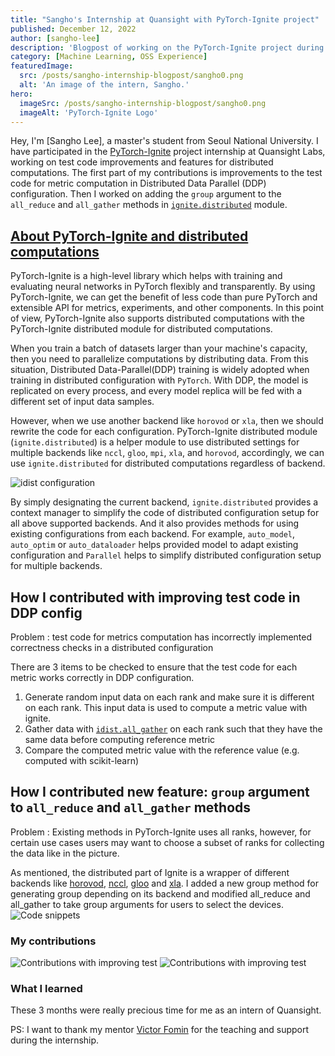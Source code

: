 ```yaml
---
title: "Sangho's Internship at Quansight with PyTorch-Ignite project"
published: December 12, 2022
author: [sangho-lee]
description: 'Blogpost of working on the PyTorch-Ignite project during internship at Quansight'
category: [Machine Learning, OSS Experience]
featuredImage:
  src: /posts/sangho-internship-blogpost/sangho0.png
  alt: 'An image of the intern, Sangho.'
hero:
  imageSrc: /posts/sangho-internship-blogpost/sangho0.png
  imageAlt: 'PyTorch-Ignite Logo'
---
```


Hey, I'm [Sangho Lee], a master's student from Seoul National University.
I have participated in the [PyTorch-Ignite](https://pytorch-ignite.ai/) project internship at Quansight Labs, working on test code improvements and features for distributed computations.
The first part of my contributions is improvements to the test code for metric computation in Distributed Data Parallel (DDP) configuration.
Then I worked on adding the `group` argument to the `all_reduce` and `all_gather` methods in [`ignite.distributed`](https://pytorch.org/ignite/distributed.html) module.

## [About PyTorch-Ignite and distributed computations](https://pytorch-ignite.ai/tutorials/advanced/01-collective-communication/)

PyTorch-Ignite is a high-level library which helps with training and evaluating neural networks in PyTorch flexibly and transparently.
By using PyTorch-Ignite, we can get the benefit of less code than pure PyTorch and extensible API for metrics, experiments, and other components.
In this point of view, PyTorch-Ignite also supports distributed computations with the PyTorch-Ignite distributed module for distributed computations.

When you train a batch of datasets larger than your machine's capacity, then you need to parallelize computations by distributing data.
From this situation, Distributed Data-Parallel(DDP) training is widely adopted when training in distributed configuration with `PyTorch`.
With DDP, the model is replicated on every process, and every model replica will be fed with a different set of input data samples.

However, when we use another backend like `horovod` or `xla`, then we should rewrite the code for each configuration.
PyTorch-Ignite distributed module (`ignite.distributed`) is a helper module to use distributed settings for multiple backends like `nccl`, `gloo`, `mpi`, `xla`, and `horovod`, accordingly, we can use `ignite.distributed` for distributed computations regardless of backend.


![idist configuration](/posts/sangho-internship-blogpost/ddp0.png)

By simply designating the current backend, `ignite.distributed` provides a context manager to simplify the code of distributed configuration setup for all above supported backends. And it also provides methods for using existing configurations from each backend.
For example, `auto_model`, `auto_optim` or `auto_dataloader` helps provided model to adapt existing configuration and `Parallel` helps 
to simplify distributed configuration setup for multiple backends.


## How I contributed with improving test code in DDP config

Problem : test code for metrics computation has incorrectly implemented correctness checks in a distributed configuration

There are 3 items to be checked to ensure that the test code for each metric works correctly in DDP configuration.
1) Generate random input data on each rank and make sure it is different on each rank. This input data is used to compute a metric value with ignite.
2) Gather data with [`idist.all_gather`](https://pytorch-ignite.ai/tutorials/advanced/01-collective-communication/#all-gather) on each rank such that they have the same data before computing reference metric
3) Compare the computed metric value with the reference value (e.g. computed with scikit-learn)


## How I contributed new feature: `group` argument to `all_reduce` and `all_gather` methods

Problem : Existing methods in PyTorch-Ignite uses all ranks, however, for certain use cases users may want to choose a subset of ranks for collecting the data like in the picture.

As mentioned, the distributed part of Ignite is a wrapper of different backends like [horovod](https://horovod.ai/), [nccl](https://developer.nvidia.com/nccl), [gloo](https://github.com/facebookincubator/gloo) and [xla](https://github.com/pytorch/xla).
I added a new group method for generating group depending on its backend and modified all_reduce and all_gather to take group arguments for users to select the devices.
![Code snippets](/posts/sangho-internship-blogpost/code1.png)


### My contributions

![Contributions with improving test](/posts/sangho-internship-blogpost/cont1.png)
![Contributions with improving test](/posts/sangho-internship-blogpost/cont2.png)

### What I learned

These 3 months were really precious time for me as an intern of Quansight.

PS: I want to thank my mentor [Victor Fomin](https://github.com/vfdev-5) for the teaching and support during the internship.